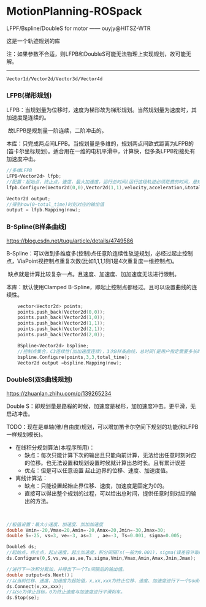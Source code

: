 # MotionPlanning-ROSpack
LFPF/Bspline/DoubleS for motor                                                         																												   ——  ouyjy@HITSZ-WTR

这是一个轨迹规划的库

注：如果参数不合适，则LFPB和DoubleS可能无法物理上实现规划，故可能无解。

---

```
Vector1d/Vector2d/Vector3d/Vector4d
```

### LFPB(梯形规划)

LFPB：当规划量为位移时，速度为梯形故为梯形规划。当然规划量为速度时，其加速度是连续的。

​			故LFPB是规划量一阶连续，二阶冲击的。

本库：只完成两点间LFPB。当规划量是多维的，规划两点间欧式距离为LFPB的(笛卡尔坐标规划)。适合用在一维的电机平滑中，计算快，但多条LFPB衔接处有加速度冲击。

```c++
//多维LFPB
LFPB<Vector2d> lfpb;
//配置：起始点，终止点，速度，最大加速度，运行总时间(运行这段轨迹必须花费的时间，是规划器计算的参数)
lfpb.Configure(Vector2d(0,0),Vector2d(1,1),velocity,acceleration,&total_time);

Vector2d output;
//得到now(0~total_time)时刻对应的输出值
output = lfpb.Mapping(now);

```



### B-Spline(B样条曲线)

https://blog.csdn.net/tuqu/article/details/4749586

B-Spline：可以做到多维度多(控制)点任意阶连续性轨迹规划，必经过起止控制点，ViaPoint视控制点重复次数(比如1,1,1,1则1是4次重复度一维控制点)。

​				   缺点就是计算比较复杂一点。且速度、加速度、加加速度无法进行限制。



本库：默认使用Clamped B-Spline，即起止控制点都经过。且可以设置曲线的连续性。

```c++
    vector<Vector2d> points;
    points.push_back(Vector2d(0,0));
    points.push_back(Vector2d(1,0));
    points.push_back(Vector2d(1,1));
    points.push_back(Vector2d(2,1));
    points.push_back(Vector2d(2,0));

    BSpline<Vector2d> bspline;
	//控制点集合，C3连续性(加加速度连续)，3次B样条曲线，总时间(是用户指定需要多长时间来走完轨迹)。
    bspline.Configure(points,3,3,total_time);
    Vector2d output =bspline.Mapping(now);
```



### DoubleS(双S曲线规划)

https://zhuanlan.zhihu.com/p/139265234

Double S：即规划量是路程的时候，加速度是梯形，加加速度冲击。更平滑，无启动冲击。

TODO：现在是单轴(维/自由度)规划，可以增加笛卡尔空间下规划的功能(和LFPB一样规划模长)。

* 在线积分规划算法(本程序所用)：
  * 缺点：每次只能计算下次的输出且只能向前计算，无法给出任意时刻对应的位移。也无法设置和规划设置时候就计算出总时长。且有累计误差
  * 优点：但是可以任意设置 起止边界的位移、速度、加速度值。
* 离线计算法：
  * 缺点：只能设置起始止界位移、速度，加速度是固定为0的。
  * 直接可以得出整个规划的过程，可以给出总时间，提供任意时刻对应的输出的方法。

​				



```c++
//极值设置：最大小速度、加速度、加加加速度
double Vmin=-20,Vmax=20,Amin=-20,Amax=20,Jmin=-30,Jmax=30;
double S=-25, vs=3, ve=-3, as=3  , ae=-3, Ts=0.001, sigma=0.005;

DoubleS ds;
//起始点，终止点，起止速度，起止加速度，积分间隔Ts(一般为0.001)，sigma(误差容许取0.05~0.005),
ds.Configure(0,S,vs,ve,as,ae,Ts,sigma,Vmin,Vmax,Amin,Amax,Jmin,Jmax);

//进行下一次积分累加，并得出下一个Ts间隔后的输出值。
double output=ds.Next()；
//以当前位移、速度、加速度为起始值，x,xx,xxx为终止位移、速度、加速度进行下一个DoubleS规划来进行曲线衔接
ds.Connect(x,xx,xxx);
//以se为停止目标，0为终止速度与加速度进行平滑刹车。
ds.Stop(se);
```

